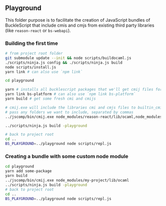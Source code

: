 ## Playground

This folder purpose is to facilitate the creation of JavaScript bundles of BuckleScript that include cmis and cmjs
from existing third party libraries (like `reason-react` or `bs-webapi`).

### Building the first time

```sh
# from project root folder
git submodule update --init && node scripts/buildocaml.js
./scripts/ninja.js config && ./scripts/ninja.js build
node scripts/install.js
yarn link # can also use `npm link`

cd playground

yarn # installs all bucklescript packages that we'll get cmij files for
yarn link bs-platform # can also use `npm link bs-platform`
yarn build # get some fresh cmi and cmijs

# cmij.exe will include the libraries cmi and cmjs files to builtin_cmi_datasets and builtin_cmj_datasets
# pass any folders we want to include, separated by commas
../jscomp/bin/cmij.exe node_modules/reason-react/lib/ocaml,node_modules/bs-webapi/lib/ocaml

../scripts/ninja.js build -playground

# back to project root
cd ..
BS_PLAYGROUND=../playground node scripts/repl.js
```

### Creating a bundle with some custom node module

```sh
cd playground
yarn add some-package
yarn build
../jscomp/bin/cmij.exe node_modules/my-project/lib/ocaml
../scripts/ninja.js build -playground
# back to project root
cd ..
BS_PLAYGROUND=../playground node scripts/repl.js
```
